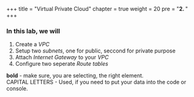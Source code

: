 +++
title = "Virtual Private Cloud"
chapter = true
weight = 20
pre = "<b>2. </b>"
+++

### In this lab, we will

1. Create a *VPC*
1. Setup two *subnets*, one for public, seccond for private purpose
1. Attach *Internet Gateway* to your *VPC*
1. Configure two seperate *Route tables*



**bold** - make sure, you are selecting, the right element.  
CAPITAL LETTERS - Used, if you need to put your data into the code or console.  


